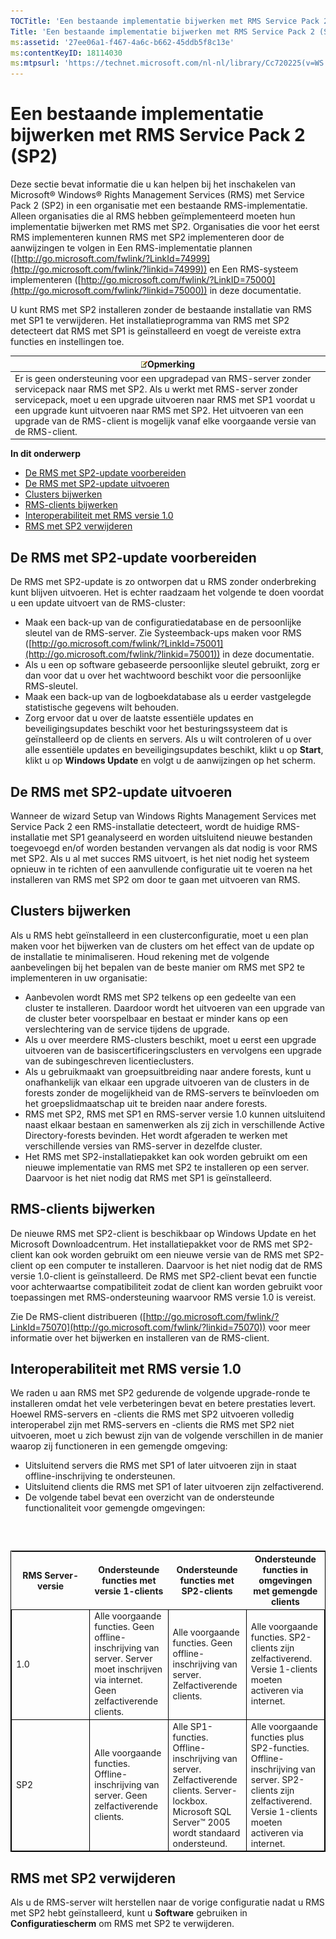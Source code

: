 ```yaml
---
TOCTitle: 'Een bestaande implementatie bijwerken met RMS Service Pack 2 (SP2)'
Title: 'Een bestaande implementatie bijwerken met RMS Service Pack 2 (SP2)'
ms:assetid: '27ee06a1-f467-4a6c-b662-45ddb5f8c13e'
ms:contentKeyID: 18114030
ms:mtpsurl: 'https://technet.microsoft.com/nl-nl/library/Cc720225(v=WS.10)'
---
```


Een bestaande implementatie bijwerken met RMS Service Pack 2 (SP2)
==================================================================

Deze sectie bevat informatie die u kan helpen bij het inschakelen van Microsoft® Windows® Rights Management Services (RMS) met Service Pack 2 (SP2) in een organisatie met een bestaande RMS-implementatie. Alleen organisaties die al RMS hebben geïmplementeerd moeten hun implementatie bijwerken met RMS met SP2. Organisaties die voor het eerst RMS implementeren kunnen RMS met SP2 implementeren door de aanwijzingen te volgen in Een RMS-implementatie plannen ([http://go.microsoft.com/fwlink/?LinkId=74999](http://go.microsoft.com/fwlink/?linkid=74999)) en Een RMS-systeem implementeren ([http://go.microsoft.com/fwlink/?LinkID=75000](http://go.microsoft.com/fwlink/?linkid=75000)) in deze documentatie.

U kunt RMS met SP2 installeren zonder de bestaande installatie van RMS met SP1 te verwijderen. Het installatieprogramma van RMS met SP2 detecteert dat RMS met SP1 is geïnstalleerd en voegt de vereiste extra functies en instellingen toe.

| ![](images/Cc720225.note(WS.10).gif)Opmerking                                                                                                                                                                                                                                                                                       |
|------------------------------------------------------------------------------------------------------------------------------------------------------------------------------------------------------------------------------------------------------------------------------------------------------------------------------------------------------------------|
| Er is geen ondersteuning voor een upgradepad van RMS-server zonder servicepack naar RMS met SP2. Als u werkt met RMS-server zonder servicepack, moet u een upgrade uitvoeren naar RMS met SP1 voordat u een upgrade kunt uitvoeren naar RMS met SP2. Het uitvoeren van een upgrade van de RMS-client is mogelijk vanaf elke voorgaande versie van de RMS-client. |

**In dit onderwerp**

-   [De RMS met SP2-update voorbereiden](#bkmk_preparingforsp2update)
-   [De RMS met SP2-update uitvoeren](#bkmk_performingsp2update)
-   [Clusters bijwerken](#bkmk_updateclusters)
-   [RMS-clients bijwerken](#bkmk_updateclients)
-   [Interoperabiliteit met RMS versie 1.0](#bkmk_interop)
-   [RMS met SP2 verwijderen](#bkmk_removingrms)

<span id="bkmk_PreparingForSP2Update"></span>
De RMS met SP2-update voorbereiden
----------------------------------

De RMS met SP2-update is zo ontworpen dat u RMS zonder onderbreking kunt blijven uitvoeren. Het is echter raadzaam het volgende te doen voordat u een update uitvoert van de RMS-cluster:

-   Maak een back-up van de configuratiedatabase en de persoonlijke sleutel van de RMS-server. Zie Systeemback-ups maken voor RMS ([http://go.microsoft.com/fwlink/?LinkId=75001](http://go.microsoft.com/fwlink/?linkid=75001)) in deze documentatie.
-   Als u een op software gebaseerde persoonlijke sleutel gebruikt, zorg er dan voor dat u over het wachtwoord beschikt voor die persoonlijke RMS-sleutel.
-   Maak een back-up van de logboekdatabase als u eerder vastgelegde statistische gegevens wilt behouden.
-   Zorg ervoor dat u over de laatste essentiële updates en beveiligingsupdates beschikt voor het besturingssysteem dat is geïnstalleerd op de clients en servers. Als u wilt controleren of u over alle essentiële updates en beveiligingsupdates beschikt, klikt u op **Start**, klikt u op **Windows Update** en volgt u de aanwijzingen op het scherm.

<span id="bkmk_PerformingSP2Update"></span>
De RMS met SP2-update uitvoeren
-------------------------------

Wanneer de wizard Setup van Windows Rights Management Services met Service Pack 2 een RMS-installatie detecteert, wordt de huidige RMS-installatie met SP1 geanalyseerd en worden uitsluitend nieuwe bestanden toegevoegd en/of worden bestanden vervangen als dat nodig is voor RMS met SP2. Als u al met succes RMS uitvoert, is het niet nodig het systeem opnieuw in te richten of een aanvullende configuratie uit te voeren na het installeren van RMS met SP2 om door te gaan met uitvoeren van RMS.

<span id="bkmk_UpdateClusters"></span>
Clusters bijwerken
------------------

Als u RMS hebt geïnstalleerd in een clusterconfiguratie, moet u een plan maken voor het bijwerken van de clusters om het effect van de update op de installatie te minimaliseren. Houd rekening met de volgende aanbevelingen bij het bepalen van de beste manier om RMS met SP2 te implementeren in uw organisatie:

-   Aanbevolen wordt RMS met SP2 telkens op een gedeelte van een cluster te installeren. Daardoor wordt het uitvoeren van een upgrade van de cluster beter voorspelbaar en bestaat er minder kans op een verslechtering van de service tijdens de upgrade.
-   Als u over meerdere RMS-clusters beschikt, moet u eerst een upgrade uitvoeren van de basiscertificeringsclusters en vervolgens een upgrade van de subingeschreven licentieclusters.
-   Als u gebruikmaakt van groepsuitbreiding naar andere forests, kunt u onafhankelijk van elkaar een upgrade uitvoeren van de clusters in de forests zonder de mogelijkheid van de RMS-servers te beïnvloeden om het groepslidmaatschap uit te breiden naar andere forests.
-   RMS met SP2, RMS met SP1 en RMS-server versie 1.0 kunnen uitsluitend naast elkaar bestaan en samenwerken als zij zich in verschillende Active Directory-forests bevinden. Het wordt afgeraden te werken met verschillende versies van RMS-server in dezelfde cluster.
-   Het RMS met SP2-installatiepakket kan ook worden gebruikt om een nieuwe implementatie van RMS met SP2 te installeren op een server. Daarvoor is het niet nodig dat RMS met SP1 is geïnstalleerd.

<span id="bkmk_UpdateClients"></span>
RMS-clients bijwerken
---------------------

De nieuwe RMS met SP2-client is beschikbaar op Windows Update en het Microsoft Downloadcentrum. Het installatiepakket voor de RMS met SP2-client kan ook worden gebruikt om een nieuwe versie van de RMS met SP2-client op een computer te installeren. Daarvoor is het niet nodig dat de RMS versie 1.0-client is geïnstalleerd. De RMS met SP2-client bevat een functie voor achterwaartse compatibiliteit zodat de client kan worden gebruikt voor toepassingen met RMS-ondersteuning waarvoor RMS versie 1.0 is vereist.

Zie De RMS-client distribueren ([http://go.microsoft.com/fwlink/?LinkId=75070](http://go.microsoft.com/fwlink/?linkid=75070)) voor meer informatie over het bijwerken en installeren van de RMS-client.

<span id="bkmk_InterOp"></span>
Interoperabiliteit met RMS versie 1.0
-------------------------------------

We raden u aan RMS met SP2 gedurende de volgende upgrade-ronde te installeren omdat het vele verbeteringen bevat en betere prestaties levert. Hoewel RMS-servers en -clients die RMS met SP2 uitvoeren volledig interoperabel zijn met RMS-servers en -clients die RMS met SP2 niet uitvoeren, moet u zich bewust zijn van de volgende verschillen in de manier waarop zij functioneren in een gemengde omgeving:

-   Uitsluitend servers die RMS met SP1 of later uitvoeren zijn in staat offline-inschrijving te ondersteunen.
-   Uitsluitend clients die RMS met SP1 of later uitvoeren zijn zelfactiverend.
-   De volgende tabel bevat een overzicht van de ondersteunde functionaliteit voor gemengde omgevingen:

###  

 
<table style="border:1px solid black;">
<colgroup>
<col width="25%" />
<col width="25%" />
<col width="25%" />
<col width="25%" />
</colgroup>
<thead>
<tr class="header">
<th>RMS Server-versie</th>
<th>Ondersteunde functies met versie 1-clients</th>
<th>Ondersteunde functies met SP2-clients</th>
<th>Ondersteunde functies in omgevingen met gemengde clients</th>
</tr>
</thead>
<tbody>
<tr class="odd">
<td style="border:1px solid black;">1.0</td>
<td style="border:1px solid black;">Alle voorgaande functies.
Geen offline-inschrijving van server. Server moet inschrijven via internet.
Geen zelfactiverende clients.</td>
<td style="border:1px solid black;">Alle voorgaande functies.
Geen offline-inschrijving van server.
Zelfactiverende clients.</td>
<td style="border:1px solid black;">Alle voorgaande functies.
SP2-clients zijn zelfactiverend.
Versie 1-clients moeten activeren via internet.</td>
</tr>
<tr class="even">
<td style="border:1px solid black;">SP2</td>
<td style="border:1px solid black;">Alle voorgaande functies.
Offline-inschrijving van server.
Geen zelfactiverende clients.</td>
<td style="border:1px solid black;">Alle SP1-functies.
Offline-inschrijving van server.
Zelfactiverende clients.
Server-lockbox.
Microsoft SQL Server™ 2005 wordt standaard ondersteund.</td>
<td style="border:1px solid black;">Alle voorgaande functies plus SP2-functies.
Offline-inschrijving van server.
SP2-clients zijn zelfactiverend.
Versie 1-clients moeten activeren via internet.</td>
</tr>
</tbody>
</table>
 

<span id="bkmk_RemovingRMS"></span>
RMS met SP2 verwijderen
-----------------------

Als u de RMS-server wilt herstellen naar de vorige configuratie nadat u RMS met SP2 hebt geïnstalleerd, kunt u **Software** gebruiken in **Configuratiescherm** om RMS met SP2 te verwijderen.

